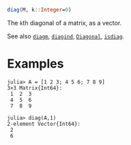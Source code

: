 ```julia
diag(M, k::Integer=0)
```

The `k`th diagonal of a matrix, as a vector.

See also [`diagm`](@ref), [`diagind`](@ref), [`Diagonal`](@ref), [`isdiag`](@ref).

# Examples

```jldoctest
julia> A = [1 2 3; 4 5 6; 7 8 9]
3×3 Matrix{Int64}:
 1  2  3
 4  5  6
 7  8  9

julia> diag(A,1)
2-element Vector{Int64}:
 2
 6
```
